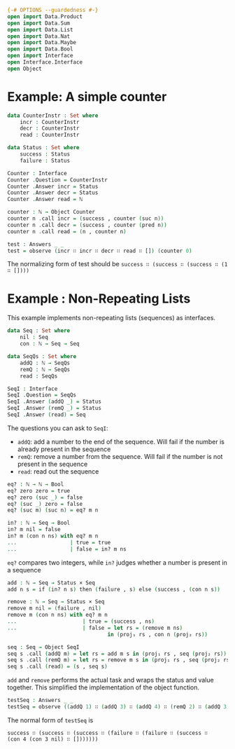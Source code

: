 ```agda
{-# OPTIONS --guardedness #-}
open import Data.Product
open import Data.Sum
open import Data.List
open import Data.Nat
open import Data.Maybe
open import Data.Bool
open import Interface
open Interface.Interface
open Object
```

# Example: A simple counter

```agda
data CounterInstr : Set where
    incr : CounterInstr
    decr : CounterInstr
    read : CounterInstr

data Status : Set where
    success : Status
    failure : Status

Counter : Interface
Counter .Question = CounterInstr
Counter .Answer incr = Status
Counter .Answer decr = Status
Counter .Answer read = ℕ

counter : ℕ → Object Counter
counter n .call incr = (success , counter (suc n))
counter n .call decr = (success , counter (pred n)) 
counter n .call read = (n , counter n)

test : Answers _ _
test = observe (incr ∷ incr ∷ decr ∷ read ∷ []) (counter 0)
```

The normalizing form of test should be `success ∷ (success ∷ (success ∷ (1 ∷ [])))`

# Example : Non-Repeating Lists

This example implements non-repeating lists (sequences) as interfaces.

```agda
data Seq : Set where
    nil : Seq
    con : ℕ → Seq → Seq

data SeqQs : Set where
    addQ : ℕ → SeqQs
    remQ : ℕ → SeqQs
    read : SeqQs

SeqI : Interface
SeqI .Question = SeqQs
SeqI .Answer (addQ _) = Status
SeqI .Answer (remQ _) = Status
SeqI .Answer (read) = Seq
```

The questions you can ask to `SeqI`:
- `addQ`: add a number to the end of the sequence. Will fail if the number
is already present in the sequence
- `remQ`: remove a number from the sequence. Will fail if the number
is not present in the sequence
- `read`: read out the sequence

```agda
eq? : ℕ → ℕ → Bool
eq? zero zero = true
eq? zero (suc _) = false
eq? (suc _) zero = false
eq? (suc m) (suc n) = eq? m n

in? : ℕ → Seq → Bool
in? m nil = false
in? m (con n ns) with eq? m n
...                 | true = true
...                 | false = in? m ns
```

`eq?` compares two integers, while `in?` judges whether a number
is present in a sequence

```agda
add : ℕ → Seq → Status × Seq
add n s = if (in? n s) then (failure , s) else (success , (con n s))

remove : ℕ → Seq → Status × Seq
remove m nil = (failure , nil)
remove m (con n ns) with eq? m n
...                     | true = (success , ns)
...                     | false = let rs = (remove m ns) 
                                in (proj₁ rs , con n (proj₂ rs))

seq : Seq → Object SeqI
seq s .call (addQ m) = let rs = add m s in (proj₁ rs , seq (proj₂ rs))
seq s .call (remQ m) = let rs = remove m s in (proj₁ rs , seq (proj₂ rs))
seq s .call (read) = (s , seq s)
```

`add` and `remove` performs the actual task and wraps the status and value together.
This simplified the implementation of the object function.

```agda
testSeq : Answers _ _
testSeq = observe ((addQ 1) ∷ (addQ 3) ∷ (addQ 4) ∷ (remQ 2) ∷ (addQ 3) ∷ (remQ 1) ∷ (read) ∷ []) (seq nil)
```

The normal form of `testSeq` is 
```plain
success ∷ (success ∷ (success ∷ (failure ∷ (failure ∷ (success ∷ 
(con 4 (con 3 nil) ∷ []))))))
``` 